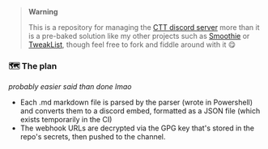 > **Warning**
> 
> This is a repository for managing the [CTT discord server](http://dsc.gg/CTT) more than it is a pre-baked solution like my other projects such as [Smoothie](https://github.com/couleur-tweak-tips/Smoothie) or [TweakList](https://github.com/couleur-tweak-tips/TweakList), though feel free to fork and fiddle around with it 😋


### 🗺️ **The plan**
*probably easier said than done lmao*
- Each .md markdown file is parsed by the parser (wrote in Powershell) and converts them to a discord embed, formatted as a JSON file (which exists temporarily in the CI)
- The webhook URLs are decrypted via the GPG key that's stored in the repo's secrets, then pushed to the channel.